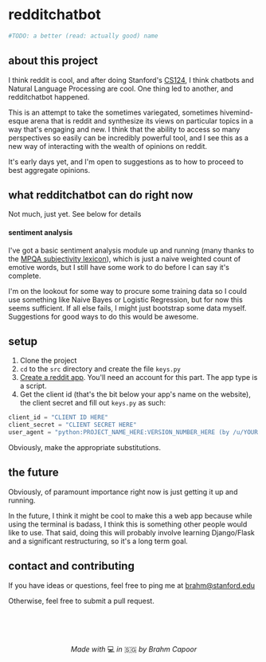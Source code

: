 # redditchatbot

```python
#TODO: a better (read: actually good) name
```

## about this project
I think reddit is cool, and after doing Stanford's [CS124](http://web.stanford.edu/class/cs124/), I think chatbots and Natural Language Processing are cool. One thing led to another, and redditchatbot happened.

This is an attempt to take the sometimes variegated, sometimes hivemind-esque arena that is reddit and synthesize its views on particular topics in a way that's engaging and new. I think that the ability to access so many perspectives so easily can be incredibly powerful tool, and I see this as a new way of interacting with the wealth of opinions on reddit.

It's early days yet, and I'm open to suggestions as to how to proceed to best aggregate opinions.


## what redditchatbot can do right now

Not much, just yet. See below for details

#### sentiment analysis
I've got a basic sentiment analysis module up and running (many thanks to the [MPQA subjectivity lexicon](http://mpqa.cs.pitt.edu/lexicons/subj_lexicon/)), which is just a naive weighted count of emotive words, but I still have some work to do before I can say it's complete.

I'm on the lookout for some way to procure some training data so I could use something like Naive Bayes or Logistic Regression, but for now this seems sufficient. If all else fails, I might just bootstrap some data myself. Suggestions for good ways to do this would be awesome.

## setup

1) Clone the project
2) `cd` to the `src` directory and create the file `keys.py`
3) [Create a reddit app](https://ssl.reddit.com/prefs/apps). You'll need an account for this part. The app type is a script.
4) Get the client id (that's the bit below your app's name on the website), the client secret and fill out `keys.py` as such:

```python
client_id = "CLIENT ID HERE"
client_secret = "CLIENT SECRET HERE"
user_agent = "python:PROJECT_NAME_HERE:VERSION_NUMBER_HERE (by /u/YOUR REDDIT USERNAME HERE)."
```

Obviously, make the appropriate substitutions.

## the future

Obviously, of paramount importance right now is just getting it up and running.

In the future, I think it might be cool to make this a web app because while using the terminal is badass, I think this is something other people would like to use. That said, doing this will probably involve learning Django/Flask and a significant restructuring, so it's a long term goal.

## contact and contributing

If you have ideas or questions, feel free to ping me at brahm@stanford.edu

Otherwise, feel free to submit a pull request.

<br>
<br>
<br>

<p align='center'>
<em> Made with </em> 💻 <em> in </em> 🇸🇬 <em> by Brahm Capoor </em>
</p>
